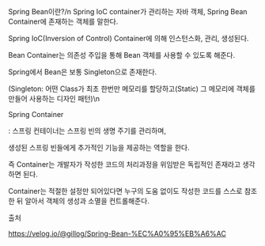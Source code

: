 Spring Bean이란?/n
Spring IoC container가 관리하는 자바 객체, Spring Bean Container에 존재하는 객체를 말한다.

Spring IoC(Inversion of Control) Container에 의해 인스턴스화, 관리, 생성된다.

Bean Container는 의존성 주입을 통해 Bean 객체를 사용할 수 있도록 해준다.

Spring에서 Bean은 보통 Singleton으로 존재한다.

(Singleton: 어떤 Class가 최초 한번만 메모리를 할당하고(Static) 그 메모리에 객체를 만들어 사용하는 디자인 패턴)\n



Spring Container

: 스프링 컨테이너는 스프링 빈의 생명 주기를 관리하며,

생성된 스프링 빈들에게 추가적인 기능을 제공하는 역할을 한다.

즉 Container는 개발자가 작성한 코드의 처리과정을 위임받은 독립적인 존재라고 생각하면 된다.

Container는 적절한 설정만 되어있다면 누구의 도움 없이도 작성한 코드를 스스로 참조한 뒤 알아서 객체의 생성과 소멸을 컨트롤해준다.





출처

https://velog.io/@gillog/Spring-Bean-%EC%A0%95%EB%A6%AC
